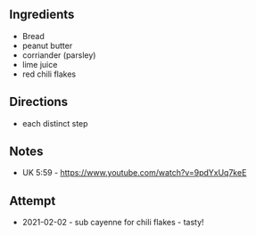 ## Ingredients
* Bread
* peanut butter
* corriander (parsley)
* lime juice
* red chili flakes

## Directions
* each distinct step

## Notes
* UK 5:59 - https://www.youtube.com/watch?v=9pdYxUq7keE

## Attempt
* 2021-02-02 - sub cayenne for chili flakes - tasty!
